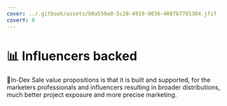 ```yaml
---
cover: ../.gitbook/assets/b0a550a0-5c28-4919-9036-408fb7701384.jfif
coverY: 0
---
```


# 📊 Influencers backed

:clap:In-Dex Sale value propositions is that it is built and supported, for the marketers professionals and influencers resulting in broader distributions, much better project exposure and more precise marketing.
